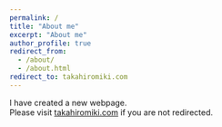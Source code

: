 ```yaml
---
permalink: /
title: "About me"
excerpt: "About me"
author_profile: true
redirect_from: 
  - /about/
  - /about.html
redirect_to: takahiromiki.com
---
```


I have created a new webpage.  
Please visit [takahiromiki.com](takahiromiki.com) if you are not redirected.
